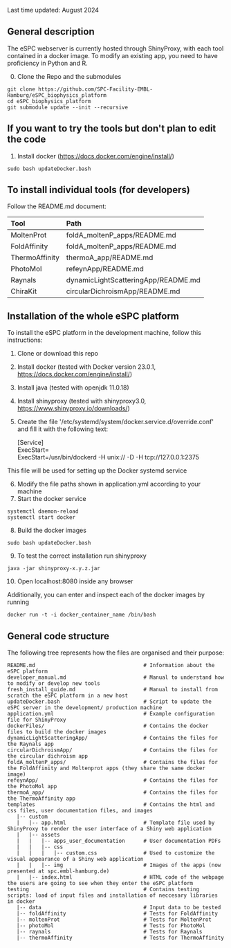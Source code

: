 
Last time updated: August 2024

## General description

The eSPC webserver is currently hosted through ShinyProxy, with each tool contained in a docker image. To modify an existing app, you need to have proficiency in Python and R. 

0) Clone the Repo and the submodules

```
git clone https://github.com/SPC-Facility-EMBL-Hamburg/eSPC_biophysics_platform
cd eSPC_biophysics_platform
git submodule update --init --recursive
```

## If you want to try the tools but don't plan to edit the code

1) Install docker (https://docs.docker.com/engine/install/)


```
sudo bash updateDocker.bash
``` 
 
## To install individual tools (for developers)

Follow the README.md document:

| Tool                  | Path                                    |
| :---                  |     :---                                |
| MoltenProt            | foldA_moltenP_apps/README.md            |
| FoldAffinity          | foldA_moltenP_apps/README.md            |
| ThermoAffinity        | thermoA_app/README.md                   |
| PhotoMol              | refeynApp/README.md                     | 
| Raynals               | dynamicLightScatteringApp/README.md     | 
| ChiraKit              | circularDichroismApp/README.md          | 

## Installation of the whole eSPC platform 

To install the eSPC platform in the development machine, follow this instructions:

1) Clone or download this repo
2) Install docker       (tested with Docker version 23.0.1, https://docs.docker.com/engine/install/)
3) Install java         (tested with openjdk 11.0.18)
4) Install shinyproxy   (tested with shinyproxy3.0, https://www.shinyproxy.io/downloads/)
5) Create the file '/etc/systemd/system/docker.service.d/override.conf' and fill it with the following text:

    [Service]  
    ExecStart=  
    ExecStart=/usr/bin/dockerd -H unix:// -D -H tcp://127.0.0.1:2375  

This file will be used for setting up the Docker systemd service

6) Modify the file paths shown in application.yml according to your machine
7) Start the docker service
```
systemctl daemon-reload
systemctl start docker
```
8) Build the docker images
```
sudo bash updateDocker.bash
```

9) To test the correct installation run shinyproxy
```
java -jar shinyproxy-x.y.z.jar
```    
10) Open localhost:8080 inside any browser

Additionally, you can enter and inspect each of the docker images by running

```
docker run -t -i docker_container_name /bin/bash
```  

## General code structure

The following tree represents how the files are organised and their purpose:

    README.md                                   # Information about the eSPC platform
    developer_manual.md                         # Manual to understand how to modify or develop new tools
    fresh_install_guide.md                      # Manual to install from scratch the eSPC platform in a new host
    updateDocker.bash                           # Script to update the eSPC server in the development/ production machine
    application.yml                             # Example configuration file for ShinyProxy
    dockerFiles/                                # Contains the docker files to build the docker images
    dynamicLightScatteringApp/                  # Contains the files for the Raynals app
    circularDichroismApp/                       # Contains the files for the circular dichroism app 
    foldA_moltenP_apps/                         # Contains the files for the FoldAffinity and Moltenprot apps (they share the same docker image)
    refeynApp/                                  # Contains the files for the PhotoMol app
    thermoA_app/                                # Contains the files for the ThermoAffinity app
    templates                                   # Contains the html and css files, user documentation files, and images 
       |-- custom                               
       |   |-- app.html                         # Template file used by ShinyProxy to render the user interface of a Shiny web application
       |   |-- assets                           
       |   |   |-- apps_user_documentation      # User documentation PDFs
       |   |   |-- css                          
       |   |   |   |-- custom.css               # Used to customize the visual appearance of a Shiny web application
       |   |   |-- img                          # Images of the apps (now presented at spc.embl-hamburg.de)
       |   |-- index.html                       # HTML code of the webpage the users are going to see when they enter the eSPC platform
    testing                                     # Contains testing scripts: load of input files and installation of neccesary libraries in docker
       |-- data                                 # Input data to be tested
       |-- foldAffinity                         # Tests for FoldAffinity  
       |-- moltenProt                           # Tests for MoltenProt 
       |-- photoMol                             # Tests for PhotoMol 
       |-- raynals                              # Tests for Raynals 
       |-- thermoAffinity                       # Tests for ThermoAffinity 

